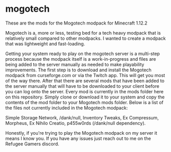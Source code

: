 # mogotech
These are the mods for the Mogotech modpack for Minecraft 1.12.2

Mogotech is a, more or less, testing bed for a tech heavy modpack that is relatively small compared to other modpacks. I wanted to create a modpack that was lightweight and fast-loading.

Getting your system ready to play on the mogotech server is a multi-step process because the modpack itself is a work-in-progress and files are being added to the server manually as needed to make playability improvements. The first step is to download and install the Mogotech modpack from curseforge.com or via the Twitch app. This will get you most of the way there. After that there are several mods that have been added to the server manually that will have to be downloaded to your client before you can log onto the server. Every mod is currently in the mods folder here on this repository. Simply clone or download it to your system and copy the contents of the mod folder to your Mogotech mods folder. Below is a list of the files not currently included in the Mogotech modpack:

Simple Storage Network,
/dank/null,
Inventory Tweaks,
Ex Compressum,
Morpheus,
Ex Nihilo Creatio,
p455w0rds (/dank/null dependency).

Honestly, if you're trying to play the Mogotech modpack on my server it means I know you. If you have any issues just reach out to me on the Refugee Gamers discord.
